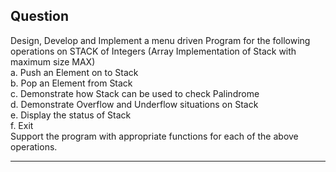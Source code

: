## Question

Design, Develop and Implement a menu driven Program for the following operations on STACK of Integers (Array Implementation of Stack with maximum size MAX) <br> a. Push an Element on to Stack <br> b. Pop an Element from Stack <br> c. Demonstrate how Stack can be used to check Palindrome <br> d. Demonstrate Overflow and Underflow situations on Stack <br>e. Display the status of Stack <br> f. Exit <br> Support the program with appropriate functions for each of the above operations.

---